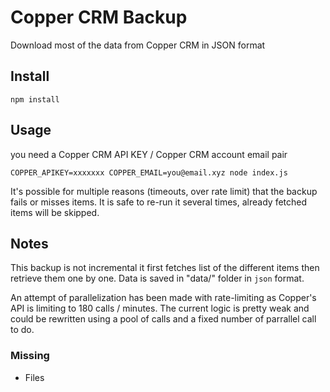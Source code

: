 # Copper CRM Backup 

Download most of the data from Copper CRM in JSON format

## Install 

`npm install`

## Usage 

you need a Copper CRM API KEY  / Copper CRM account email pair

`COPPER_APIKEY=xxxxxxx COPPER_EMAIL=you@email.xyz node index.js`

It's possible for multiple reasons (timeouts, over rate limit) that the backup fails or misses items. 
It is safe to re-run it several times, already fetched items will be skipped.

## Notes 

This backup is not incremental it first fetches list of the different items then retrieve them one by one. 
Data is saved in "data/" folder in `json` format.

An attempt of parallelization has been made with rate-limiting as Copper's API is limiting to 180 calls / minutes.
The current logic is pretty weak and could be rewritten using a pool of calls and a fixed number of parrallel call to do.

### Missing 
- Files
